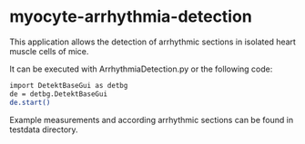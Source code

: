 # myocyte-arrhythmia-detection

This application allows the detection of arrhythmic sections in isolated heart muscle cells of mice.

It can be executed with ArrhythmiaDetection.py or the following code:
```bash
import DetektBaseGui as detbg
de = detbg.DetektBaseGui
de.start()
```
Example measurements and according arrhythmic sections can be found in testdata directory. 
